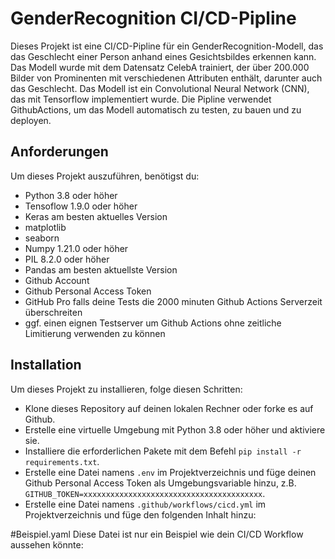 # GenderRecognition CI/CD-Pipline

Dieses Projekt ist eine CI/CD-Pipline für ein GenderRecognition-Modell, das das Geschlecht einer Person anhand eines Gesichtsbildes erkennen kann. Das Modell wurde mit dem Datensatz CelebA trainiert, der über 200.000 Bilder von Prominenten mit verschiedenen Attributen enthält, darunter auch das Geschlecht. Das Modell ist ein Convolutional Neural Network (CNN), das mit Tensorflow implementiert wurde. Die Pipline verwendet GithubActions, um das Modell automatisch zu testen, zu bauen und zu deployen.

## Anforderungen

Um dieses Projekt auszuführen, benötigst du:

- Python 3.8 oder höher
- Tensoflow 1.9.0 oder höher
- Keras am besten aktuelles Version
- matplotlib
- seaborn
- Numpy 1.21.0 oder höher
- PIL 8.2.0 oder höher
- Pandas am besten aktuellste Version
- Github Account
- Github Personal Access Token
- GitHub Pro falls deine Tests die 2000 minuten Github Actions Serverzeit überschreiten
- ggf. einen eignen Testserver um Github Actions ohne zeitliche Limitierung verwenden zu können

## Installation

Um dieses Projekt zu installieren, folge diesen Schritten:

- Klone dieses Repository auf deinen lokalen Rechner oder forke es auf Github.
- Erstelle eine virtuelle Umgebung mit Python 3.8 oder höher und aktiviere sie.
- Installiere die erforderlichen Pakete mit dem Befehl `pip install -r requirements.txt`.
- Erstelle eine Datei namens `.env` im Projektverzeichnis und füge deinen Github Personal Access Token als Umgebungsvariable hinzu, z.B. `GITHUB_TOKEN=xxxxxxxxxxxxxxxxxxxxxxxxxxxxxxxxxxxxxxxx`.
- Erstelle eine Datei namens `.github/workflows/cicd.yml` im Projektverzeichnis und füge den folgenden Inhalt hinzu:

#Beispiel.yaml
Diese Datei ist nur ein Beispiel wie dein CI/CD Workflow aussehen könnte: 
```yaml
